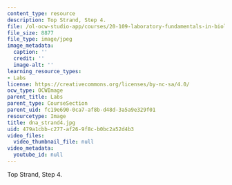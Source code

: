 ```yaml
---
content_type: resource
description: Top Strand, Step 4.
file: /ol-ocw-studio-app/courses/20-109-laboratory-fundamentals-in-biological-engineering-fall-2007/479a1cbbc277af269f8cb0bc2a52d4b3_dna_strand4.jpg
file_size: 8877
file_type: image/jpeg
image_metadata:
  caption: ''
  credit: ''
  image-alt: ''
learning_resource_types:
- Labs
license: https://creativecommons.org/licenses/by-nc-sa/4.0/
ocw_type: OCWImage
parent_title: Labs
parent_type: CourseSection
parent_uid: fc19e690-0ca7-af8b-d48d-3a5a9e329f01
resourcetype: Image
title: dna_strand4.jpg
uid: 479a1cbb-c277-af26-9f8c-b0bc2a52d4b3
video_files:
  video_thumbnail_file: null
video_metadata:
  youtube_id: null
---
```

Top Strand, Step 4.